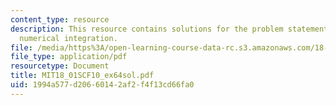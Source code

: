 ```yaml
---
content_type: resource
description: This resource contains solutions for the problem statements related to
  numerical integration.
file: /media/https%3A/open-learning-course-data-rc.s3.amazonaws.com/18-01sc-single-variable-calculus-fall-2010/1994a577d20660142af2f4f13cd66fa0_MIT18_01SCF10_ex64sol.pdf
file_type: application/pdf
resourcetype: Document
title: MIT18_01SCF10_ex64sol.pdf
uid: 1994a577-d206-6014-2af2-f4f13cd66fa0
---
```

